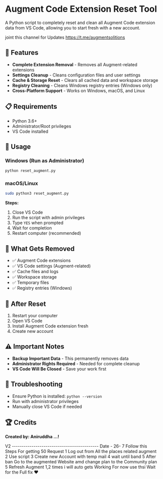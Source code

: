 # Augment Code Extension Reset Tool

A Python script to completely reset and clean all Augment Code extension data from VS Code, allowing you to start fresh with a new account.

joint this channel for Updates https://t.me/augmentsolitions

## 🚀 Features

- **Complete Extension Removal** - Removes all Augment-related extensions
- **Settings Cleanup** - Cleans configuration files and user settings
- **Cache & Storage Reset** - Clears all cached data and workspace storage
- **Registry Cleaning** - Cleans Windows registry entries (Windows only)
- **Cross-Platform Support** - Works on Windows, macOS, and Linux

## 📋 Requirements

- Python 3.6+
- Administrator/Root privileges
- VS Code installed

## 🚀 Usage

### Windows (Run as Administrator)
```cmd
python reset_augment.py
```

### macOS/Linux
```bash
sudo python3 reset_augment.py
```

**Steps:**
1. Close VS Code
2. Run the script with admin privileges
3. Type `YES` when prompted
4. Wait for completion
5. Restart computer (recommended)

## 📁 What Gets Removed

- ✅ Augment Code extensions
- ✅ VS Code settings (Augment-related)
- ✅ Cache files and logs
- ✅ Workspace storage
- ✅ Temporary files
- ✅ Registry entries (Windows)

## 🔄 After Reset

1. Restart your computer
2. Open VS Code
3. Install Augment Code extension fresh
4. Create new account

## ⚠️ Important Notes

- **Backup Important Data** - This permanently removes data
- **Administrator Rights Required** - Needed for complete cleanup
- **VS Code Will Be Closed** - Save your work first

## 🐛 Troubleshooting

- Ensure Python is installed: `python --version`
- Run with administrator privileges
- Manually close VS Code if needed

## 🏆 Credits

**Created by: Aniruddha ...!**

V2 --------------------------------------------
Date - 26- 7 
Follow this Steps For getting 50 Request 
1 Log out from All the places related augment 
2 Use script 
3 Create new Account with temp mail 
4 wait until band 
5 After ban Go to the augmented Website amd change plan to the Community plan 
5 Refresh Augment 1,2 times i will auto gets Working 
For now use thsi Wait for the Full fix 
❤️
